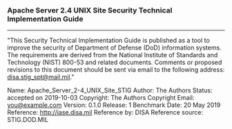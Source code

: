 ### Apache Server 2.4 UNIX Site Security Technical Implementation Guide
---
"This Security Technical Implementation Guide is published as a tool to improve the security of Department of Defense (DoD) information systems. The requirements are derived from the National Institute of Standards and Technology (NIST) 800-53 and related documents. Comments or proposed revisions to this document should be sent via email to the following address: disa.stig_spt@mail.mil."

Name: Apache_Server_2-4_UNIX_Site_STIG
Author: The Authors
Status: accepted on 2019-10-03
Copyright: The Authors
Copyright Email: you@example.com
Version: 0.1.0
Release: 1 Benchmark Date: 20 May 2019
Reference: http://iase.disa.mil
Reference by: DISA
Reference source: STIG.DOD.MIL
